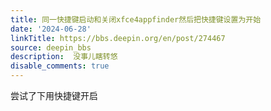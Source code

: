 ```yaml
---
title: 同一快捷键启动和关闭xfce4appfinder然后把快捷键设置为开始
date: '2024-06-28'
linkTitle: https://bbs.deepin.org/en/post/274467
source: deepin_bbs
description:  没事儿瞎转悠 
disable_comments: true
---
```

尝试了下用快捷键开启
